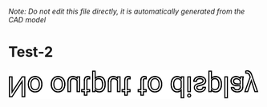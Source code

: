 ###### Note: Do not edit this file directly, it is automatically generated from the CAD model

# Test-2

![](/project.svg)



 

